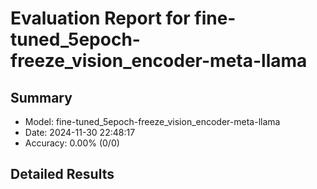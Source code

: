 # Evaluation Report for fine-tuned_5epoch-freeze_vision_encoder-meta-llama

## Summary
- Model: fine-tuned_5epoch-freeze_vision_encoder-meta-llama
- Date: 2024-11-30 22:48:17
- Accuracy: 0.00% (0/0)

## Detailed Results

